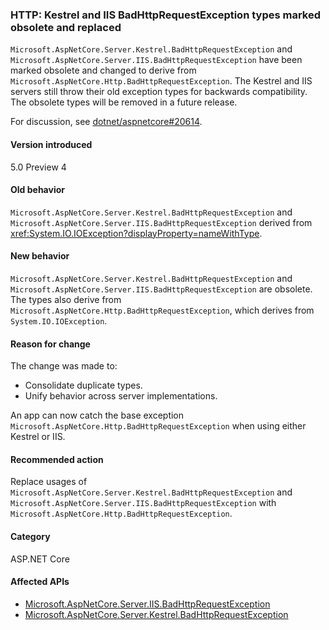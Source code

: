 ### HTTP: Kestrel and IIS BadHttpRequestException types marked obsolete and replaced

`Microsoft.AspNetCore.Server.Kestrel.BadHttpRequestException` and `Microsoft.AspNetCore.Server.IIS.BadHttpRequestException` have been marked obsolete and changed to derive from `Microsoft.AspNetCore.Http.BadHttpRequestException`. The Kestrel and IIS servers still throw their old exception types for backwards compatibility. The obsolete types will be removed in a future release.

For discussion, see [dotnet/aspnetcore#20614](https://github.com/dotnet/aspnetcore/issues/20614).

#### Version introduced

5.0 Preview 4

#### Old behavior

`Microsoft.AspNetCore.Server.Kestrel.BadHttpRequestException` and `Microsoft.AspNetCore.Server.IIS.BadHttpRequestException` derived from <xref:System.IO.IOException?displayProperty=nameWithType>.

#### New behavior

`Microsoft.AspNetCore.Server.Kestrel.BadHttpRequestException` and `Microsoft.AspNetCore.Server.IIS.BadHttpRequestException` are obsolete. The types also derive from `Microsoft.AspNetCore.Http.BadHttpRequestException`, which derives from `System.IO.IOException`.

#### Reason for change

The change was made to:

* Consolidate duplicate types.
* Unify behavior across server implementations.

An app can now catch the base exception `Microsoft.AspNetCore.Http.BadHttpRequestException` when using either Kestrel or IIS.

#### Recommended action

Replace usages of `Microsoft.AspNetCore.Server.Kestrel.BadHttpRequestException` and `Microsoft.AspNetCore.Server.IIS.BadHttpRequestException` with `Microsoft.AspNetCore.Http.BadHttpRequestException`.

#### Category

ASP.NET Core

#### Affected APIs

- [Microsoft.AspNetCore.Server.IIS.BadHttpRequestException](/dotnet/api/microsoft.aspnetcore.server.iis.badhttprequestexception?view=aspnetcore-3.1)
- [Microsoft.AspNetCore.Server.Kestrel.BadHttpRequestException](/dotnet/api/microsoft.aspnetcore.server.kestrel.badhttprequestexception?view=aspnetcore-1.1)

<!--

#### Affected APIs

- `T:Microsoft.AspNetCore.Server.IIS.BadHttpRequestException`
- `T:Microsoft.AspNetCore.Server.Kestrel.BadHttpRequestException`

-->
